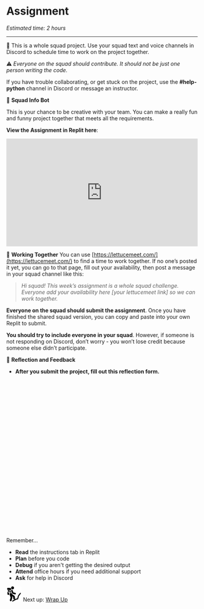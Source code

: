 # Assignment

*Estimated time: 2 hours*

---

<aside>


👥 This is a whole squad project. Use your squad text and voice channels in Discord to schedule time to work on the project together.

⚠️ *Everyone on the squad should contribute. It should not be just one person writing the code.*

If you have trouble collaborating, or get stuck on the project, use the **#help-python** channel in Discord or message an instructor.

</aside>

<aside>


🤖 **Squad Info Bot**

This is your chance to be creative with your team. You can make a really fun and funny project together that meets all the requirements.

**View the Assignment in Replit here**: <div style="position: relative; padding-bottom: 56.25%; height: 0;"><iframe src="https://replit.com/team/fpwp-feb2022/Assignment-3-Squad-Info-Bot" frameborder="0" webkitallowfullscreen mozallowfullscreen allowfullscreen style="position: absolute; top: 0; left: 0; width: 100%; height: 100%;"></iframe></div>

</aside>

<aside>


🏉 **Working Together**
You can use [https://lettucemeet.com/](https://lettucemeet.com/) to find a time to work together. If no one’s posted it yet, you can go to that page, fill out your availability, then post a message in your squad channel like this:

> *Hi squad! This week’s assignment is a whole squad challenge. Everyone add your availability here [your lettucemeet link] so we can work together.*
> 

**Everyone on the squad should submit the assignment**. Once you have finished the shared squad version, you can copy and paste into your own Replit to submit.

**You should try to include everyone in your squad**. However, if someone is not responding on Discord, don’t worry - you won’t lose credit because someone else didn’t participate.

</aside>

<aside>


💬 **Reflection and Feedback**

- **After you submit the project, fill out this reflection form.**
    
    <div data-tf-widget="YQvNPFkJ" data-tf-medium="snippet" style="width:100%;height:400px;"></div><script src="//embed.typeform.com/next/embed.js"></script>
    
</aside>

Remember...

- **Read** the instructions tab in Replit
- **Plan** before you code
- **Debug** if you aren't getting the desired output
- **Attend** office hours if you need additional support
- **Ask** for help in Discord

<aside>


<img src="../man-in-hike.png" alt="../man-in-hike.png" width="40px" /> Next up: [Wrap Up](/future-proof-with-python-feb-2022/loops-and-lists/wrap-up.md)

</aside>